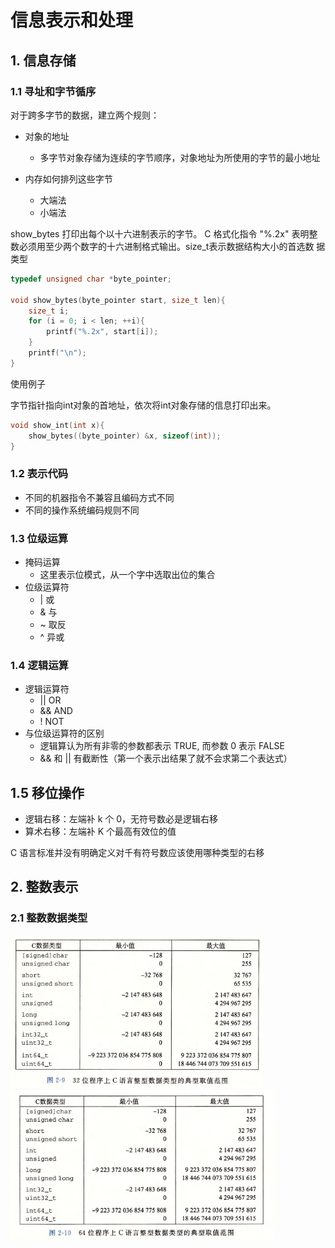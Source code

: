 # 信息表示和处理

## 1. 信息存储

### 1.1 寻址和字节循序

对于跨多字节的数据，建立两个规则：

- 对象的地址

  - 多字节对象存储为连续的字节顺序，对象地址为所使用的字节的最小地址

- 内存如何排列这些字节

  - 大端法
  - 小端法

show_bytes 打印出每个以十六进制表示的字节。 C 格式化指令 "%.2x" 表明整
数必须用至少两个数字的十六进制格式输出。size_t表示数据结构大小的首选数
据类型

```C
typedef unsigned char *byte_pointer;

void show_bytes(byte_pointer start, size_t len){
    size_t i;
    for (i = 0; i < len; ++i){
        printf("%.2x", start[i]);
    }
    printf("\n");
}
```

使用例子

字节指针指向int对象的首地址，依次将int对象存储的信息打印出来。

```C
void show_int(int x){
    show_bytes((byte_pointer) &x, sizeof(int));
}
```



### 1.2 表示代码

- 不同的机器指令不兼容且编码方式不同  
- 不同的操作系统编码规则不同



### 1.3 位级运算

- 掩码运算
  - 这里表示位模式，从一个字中选取出位的集合
- 位级运算符
  - | 或
  - & 与
  - ~ 取反
  - ^ 异或

### 1.4 逻辑运算

- 逻辑运算符
  - || OR
  - && AND
  - ! NOT
- 与位级运算符的区别
  - 逻辑算认为所有非零的参数都表示 TRUE, 而参数 0 表示 FALSE
  - && 和 || 有截断性（第一个表示出结果了就不会求第二个表达式）



## 1.5 移位操作

- 逻辑右移：左端补 k 个 0，无符号数必是逻辑右移
- 算术右移：左端补 K 个最高有效位的值

C 语言标准并没有明确定义对千有符号数应该使用哪种类型的右移



## 2. 整数表示

### 2.1 整数数据类型

<img src="./pic/4.png" style="zoom:67%;" />

<img src="./pic/5.png" style="zoom:67%;" />



